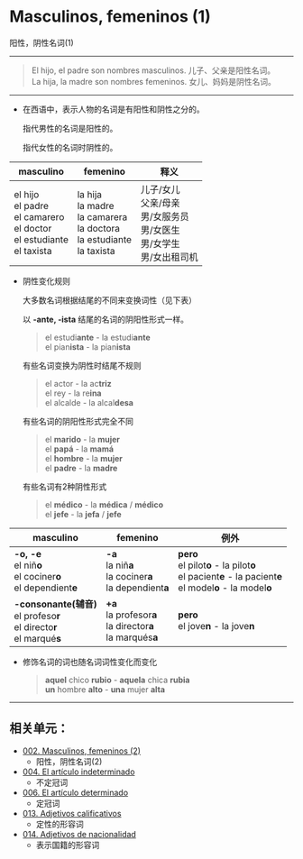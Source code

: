 ﻿# Masculinos, femeninos (1)
阳性，阴性名词(1)

-----

> El hijo, el padre son nombres masculinos. 儿子、父亲是阳性名词。
> <br>
> La hija, la madre son nombres femeninos. 女儿、妈妈是阴性名词。

----

* 在西语中，表示人物的名词是有阳性和阴性之分的。

  指代男性的名词是阳性的。

  指代女性的名词时阴性的。

| masculino | femenino | 释义|
| --- | --- | ---|
| el hijo <br> el padre <br> el camarero <br> el doctor <br> el estudiante <br> el taxista | la hija <br> la madre <br> la camarera <br> la doctora <br> la estudiante <br> la taxista | 儿子/女儿 <br> 父亲/母亲 <br> 男/女服务员 <br> 男/女医生 <br> 男/女学生 <br> 男/女出租司机|

* 阴性变化规则

  大多数名词根据结尾的不同来变换词性（见下表）

  以 **-ante, -ista** 结尾的名词的阴阳性形式一样。

  > el estudi**ante** - la estudi**ante** <br>
  > el pian**ista** - la pian**ista**

  有些名词变换为阴性时结尾不规则

  > el actor - la ac**triz** <br>
  > el rey - la re**ina** <br>
  > el alcalde - la alcal**desa**

  有些名词的阴阳性形式完全不同

  > el **marido** - la **mujer** <br>
  > el **papá** - la **mamá** <br>
  > el **hombre** - la **mujer** <br>
  > el **padre** - la **madre**

  有些名词有2种阴性形式

  > el **médico** - la **médica** / **médico** <br>
  > el **jefe** - la **jefa** / **jefe**

|masculino | femenino | 例外|
|--- | --- | ---|
|**-o, -e** <br> el niñ**o** <br> el cociner**o** <br> el dependient**e** | **-a** <br> la niñ**a** <br> la cociner**a** <br> la dependient**a** | **pero** <br> el pilot**o** - la pilot**o** <br> el pacient**e** - la pacient**e** <br> el model**o** - la model**o**|
|**-consonante(辅音)** <br> el profeso**r** <br> el directo**r** <br> el marqué**s** | **+a** <br> la profesor**a** <br> la director**a** <br> la marqués**a** | **pero** <br> el jove**n** - la jove**n**|

* 修饰名词的词也随名词词性变化而变化
  > **aquel** chico **rubio** - **aquela** chica **rubia** <br>
  > **un** hombre **alto** - **una** mujer **alta**


----

## 相关单元：

- [002. Masculinos, femeninos (2)](002-el-libro-la-mesa.md)
  - 阳性，阴性名词(2)
- [004. El artículo indeterminado](004-un-una-unos-unas.md)
  - 不定冠词
- [006. El artículo determinado](006-el-la-los-las.md)
  - 定冠词
- [013. Adjetivos calificativos](013-un-coche-pequeño.md)
  - 定性的形容词
- [014. Adjetivos de nacionalidad](014-una-amiga-chilena.md)
  - 表示国籍的形容词
